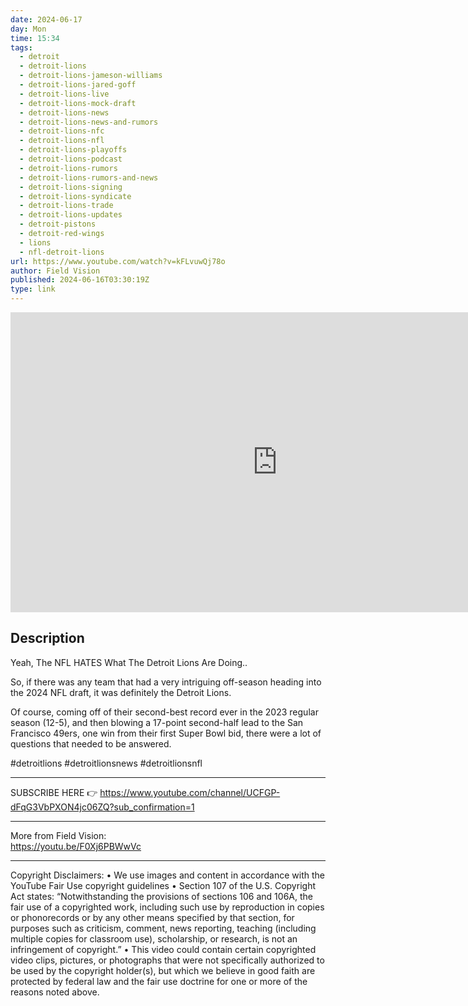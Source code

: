 ```yaml
---
date: 2024-06-17
day: Mon
time: 15:34
tags:
  - detroit
  - detroit-lions
  - detroit-lions-jameson-williams
  - detroit-lions-jared-goff
  - detroit-lions-live
  - detroit-lions-mock-draft
  - detroit-lions-news
  - detroit-lions-news-and-rumors
  - detroit-lions-nfc
  - detroit-lions-nfl
  - detroit-lions-playoffs
  - detroit-lions-podcast
  - detroit-lions-rumors
  - detroit-lions-rumors-and-news
  - detroit-lions-signing
  - detroit-lions-syndicate
  - detroit-lions-trade
  - detroit-lions-updates
  - detroit-pistons
  - detroit-red-wings
  - lions
  - nfl-detroit-lions
url: https://www.youtube.com/watch?v=kFLvuwQj78o
author: Field Vision
published: 2024-06-16T03:30:19Z
type: link
---
```


<iframe width="854" height="480" src="https://www.youtube.com/embed/kFLvuwQj78o" frameborder="0" allowfullscreen></iframe>

## Description
Yeah, The NFL HATES What The Detroit Lions Are Doing..

So, if there was any team that had a very intriguing off-season heading
into the 2024 NFL draft, it was definitely the Detroit Lions. 

Of course, coming off of their second-best record ever in the 2023 regular season (12-5), and then blowing a 17-point second-half lead to the San Francisco 49ers, one win from their first Super Bowl bid, there were a lot of questions that needed to be answered.


#detroitlions #detroitlionsnews #detroitlionsnfl  
_________________________________________________________________

SUBSCRIBE HERE 👉   https://www.youtube.com/channel/UCFGP-dFqG3VbPXON4jc06ZQ?sub_confirmation=1

_________________________________________________________________

More from Field Vision:    
https://youtu.be/F0Xj6PBWwVc 

_________________________________________________________________

Copyright Disclaimers:
• We use images and content in accordance with the YouTube Fair Use copyright guidelines
• Section 107 of the U.S. Copyright Act states: “Notwithstanding the provisions of sections 106 and 106A, the fair use of a copyrighted work, including such use by reproduction in copies or phonorecords or by any other means specified by that section, for purposes such as criticism, comment, news reporting, teaching (including multiple copies for classroom use), scholarship, or research, is not an infringement of copyright.”
• This video could contain certain copyrighted video clips, pictures, or photographs that were not specifically authorized to be used by the copyright holder(s), but which we believe in good faith are protected by federal law and the fair use doctrine for one or more of the reasons noted above.